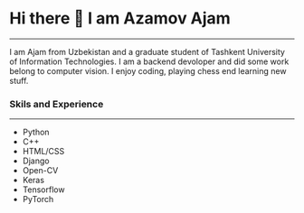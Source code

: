 # Hi there 👋 I am Azamov Ajam
---


I am Ajam from Uzbekistan and a graduate student of Tashkent University of Information Technologies. I am a backend devoloper and did some work belong to computer vision.
I enjoy coding, playing chess end learning new stuff.


### Skils and Experience
---
- Python
- C++
- HTML/CSS
- Django
- Open-CV
- Keras
- Tensorflow
- PyTorch




